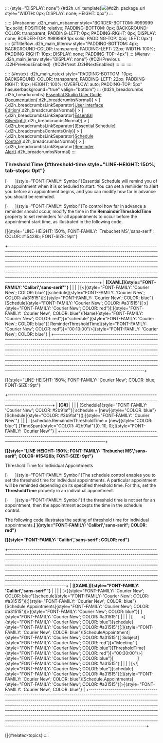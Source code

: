 ::: {style="DISPLAY: none"}
[](ms-xhelp:///?Id=d2h_url_template){#d2h_url_template}![](!package_url!){#d2h_package_url style="WIDTH: 0px; DISPLAY: none; HEIGHT: 0px"}
:::

::::: {#nsbanner .d2h_main_nsbanner style="BORDER-BOTTOM: #999999 1px solid; POSITION: relative; PADDING-BOTTOM: 0px; BACKGROUND-COLOR: transparent; PADDING-LEFT: 0px; PADDING-RIGHT: 0px; DISPLAY: none; BORDER-TOP: #999999 1px solid; PADDING-TOP: 0px; LEFT: 0px"}
:::: {#TitleRow .d2h_main_titlerow style="PADDING-BOTTOM: 4px; BACKGROUND-COLOR: transparent; PADDING-LEFT: 22px; WIDTH: 100%; PADDING-RIGHT: 10px; DISPLAY: none; PADDING-TOP: 4px"}
::: {#ienav .d2h_main_ienav style="DISPLAY: none"}
[](ms-xhelp:///?Id=fffb1267-0e35-4439-9b31-a9442f8fb5ff){#D2HPrevious .D2HPreviousEnabled}  [](ms-xhelp:///?Id=34df0c31-8d19-4ec2-a23f-087925207d3d){#D2HNext .D2HNextEnabled}
:::
::::
:::::

:::: {#nstext .d2h_main_nstext style="PADDING-BOTTOM: 10px; BACKGROUND-COLOR: transparent; PADDING-LEFT: 22px; PADDING-RIGHT: 10px; HEIGHT: 100%; OVERFLOW: auto; PADDING-TOP: 5px" hasuserbackground="true" valign="bottom"}
::: {#d2h_breadcrumbs .d2h_breadcrumbs}
[Essential Studio User Guide Documentation](ms-xhelp:///?Id=12457748-09e3-4d74-a240-8e049cedf030){.d2h_breadcrumbsNormal}[ \> ]{.d2h_breadcrumbsLinkSeparator}[User Interface Edition](ms-xhelp:///?Id=c29296b7-531c-413b-a0ec-488ca1f7f669){.d2h_breadcrumbsNormal}[ \> ]{.d2h_breadcrumbsLinkSeparator}[Essential Silverlight](ms-xhelp:///?Id=66221bd1-ba2e-43c2-94a7-618f50e01d24){.d2h_breadcrumbsNormal}[ \> ]{.d2h_breadcrumbsLinkSeparator}[Essential Schedule]{.d2h_breadcrumbsContentsOnly}[ \> ]{.d2h_breadcrumbsLinkSeparator}[Schedule Control](ms-xhelp:///?Id=641660d5-c458-4c5d-9615-332d1a8eb458){.d2h_breadcrumbsNormal}[ \> ]{.d2h_breadcrumbsLinkSeparator}[Reminder Alert](ms-xhelp:///?Id=9eec2121-435b-49fc-815d-17938b1f5d17){.d2h_breadcrumbsNormal}
:::

### Threshold Time {#threshold-time style="LINE-HEIGHT: 150%; tab-stops: 0pt"}

[·      ]{style="FONT-FAMILY: Symbol"}Essential Schedule will remind you of an appointment when it is scheduled to start. You can set a reminder to alert you before an appointment begins, and you can modify how far in advance you should be reminded.

[·      ]{style="FONT-FAMILY: Symbol"}To control how far in advance a reminder should occur, modify the time in the **RemainderThresholdTime** property to set reminders for all appointments to occur before the appointment start time, as illustrated in the following code.

[]{style="LINE-HEIGHT: 150%; FONT-FAMILY: 'Trebuchet MS','sans-serif'; COLOR: #15428b; FONT-SIZE: 9pt"} 

+----------------------------------------------------------------------------------------------------------------------------------------------------------------------------------------------------------------------------------------------------------------------------------------------------------------------------------------------------------------------------------------------------------------------------------------------------------------------------------------------------------------------------------------------------------------------------------------------------------------+
| **[\[XAML\]]{style="FONT-FAMILY: 'Calibri','sans-serif'"}**                                                                                                                                                                                                                                                                                                                                                                                                                                                                                                                                                    |
|                                                                                                                                                                                                                                                                                                                                                                                                                                                                                                                                                                                                                |
| [\<]{style="FONT-FAMILY: 'Courier New'; COLOR: blue"}[schedule]{style="FONT-FAMILY: 'Courier New'; COLOR: #a31515"}[:]{style="FONT-FAMILY: 'Courier New'; COLOR: blue"}[Schedule]{style="FONT-FAMILY: 'Courier New'; COLOR: #a31515"}[ x]{style="FONT-FAMILY: 'Courier New'; COLOR: red"}[:]{style="FONT-FAMILY: 'Courier New'; COLOR: blue"}[Name]{style="FONT-FAMILY: 'Courier New'; COLOR: red"}[=\"schedule\"]{style="FONT-FAMILY: 'Courier New'; COLOR: blue"}[ ReminderThresholdTime]{style="FONT-FAMILY: 'Courier New'; COLOR: red"}[=\"00:10:00\"/\>]{style="FONT-FAMILY: 'Courier New'; COLOR: blue"} |
+----------------------------------------------------------------------------------------------------------------------------------------------------------------------------------------------------------------------------------------------------------------------------------------------------------------------------------------------------------------------------------------------------------------------------------------------------------------------------------------------------------------------------------------------------------------------------------------------------------------+

[]{style="LINE-HEIGHT: 150%; FONT-FAMILY: 'Courier New'; COLOR: blue; FONT-SIZE: 9pt"} 

+----------------------------------------------------------------------------------------------------------------------------------------------------------------------------------+
| **\[C#\]**                                                                                                                                                                       |
|                                                                                                                                                                                  |
| [Schedule]{style="FONT-FAMILY: 'Courier New'; COLOR: #2b91af"}[ schedule = [new]{style="COLOR: blue"} [Schedule]{style="COLOR: #2b91af"}();]{style="FONT-FAMILY: 'Courier New'"} |
|                                                                                                                                                                                  |
| [schedule.RemainderThresholdTime = [new]{style="COLOR: blue"} [TimeSpan]{style="COLOR: #2b91af"}(0, 10, 0);]{style="FONT-FAMILY: 'Courier New'"}                                 |
+----------------------------------------------------------------------------------------------------------------------------------------------------------------------------------+

**[]{style="LINE-HEIGHT: 150%; FONT-FAMILY: 'Trebuchet MS','sans-serif'; COLOR: #15428b; FONT-SIZE: 9pt"}** 

Threshold Time for Individual Appointments

[·      ]{style="FONT-FAMILY: Symbol"}The schedule control enables you to set the threshold time for individual appointments. A particular appointment will be reminded depending on its specified threshold time. For this, set the **ThresholdTime** property in an individual appointment.

[·      ]{style="FONT-FAMILY: Symbol"}If the threshold time is not set for an appointment, then the appointment accepts the time in the schedule control.

The following code illustrates the setting of threshold time for individual appointments.**[ ]{style="FONT-FAMILY: 'Calibri','sans-serif'; COLOR: red"}**

**[]{style="FONT-FAMILY: 'Calibri','sans-serif'; COLOR: red"}** 

+-----------------------------------------------------------------------------------------------------------------------------------------------------------------------------------------------------------------------------------------------------------------------------------------------------------------------------------------------------------------------------------------------------------------------------------------------------------------------------------------------------------------------------------------------------------------------------------------------+
| **[\[XAML\]]{style="FONT-FAMILY: 'Calibri','sans-serif'"}**                                                                                                                                                                                                                                                                                                                                                                                                                                                                                                                                   |
|                                                                                                                                                                                                                                                                                                                                                                                                                                                                                                                                                                                               |
| [\<]{style="FONT-FAMILY: 'Courier New'; COLOR: blue"}[schedule]{style="FONT-FAMILY: 'Courier New'; COLOR: #a31515"}[:]{style="FONT-FAMILY: 'Courier New'; COLOR: blue"}[Schedule.Appointments]{style="FONT-FAMILY: 'Courier New'; COLOR: #a31515"}[\>]{style="FONT-FAMILY: 'Courier New'; COLOR: blue"}[ ]{style="FONT-FAMILY: 'Courier New'; COLOR: #a31515"}                                                                                                                                                                                                                                |
|                                                                                                                                                                                                                                                                                                                                                                                                                                                                                                                                                                                               |
| [       \<]{style="FONT-FAMILY: 'Courier New'; COLOR: blue"}[schedule]{style="FONT-FAMILY: 'Courier New'; COLOR: #a31515"}[:]{style="FONT-FAMILY: 'Courier New'; COLOR: blue"}[ScheduleAppointment]{style="FONT-FAMILY: 'Courier New'; COLOR: #a31515"}[ Subject]{style="FONT-FAMILY: 'Courier New'; COLOR: red"}[=\"Meeting\" ]{style="FONT-FAMILY: 'Courier New'; COLOR: blue"}[ThresholdTime]{style="FONT-FAMILY: 'Courier New'; COLOR: red"}[=\"00:30:00\"/\>]{style="FONT-FAMILY: 'Courier New'; COLOR: blue"}[                    ]{style="FONT-FAMILY: 'Courier New'; COLOR: #a31515"} |
|                                                                                                                                                                                                                                                                                                                                                                                                                                                                                                                                                                                               |
| [\</]{style="FONT-FAMILY: 'Courier New'; COLOR: blue"}[schedule]{style="FONT-FAMILY: 'Courier New'; COLOR: #a31515"}[:]{style="FONT-FAMILY: 'Courier New'; COLOR: blue"}[Schedule.Appointments]{style="FONT-FAMILY: 'Courier New'; COLOR: #a31515"}[\>]{style="FONT-FAMILY: 'Courier New'; COLOR: blue"}                                                                                                                                                                                                                                                                                      |
+-----------------------------------------------------------------------------------------------------------------------------------------------------------------------------------------------------------------------------------------------------------------------------------------------------------------------------------------------------------------------------------------------------------------------------------------------------------------------------------------------------------------------------------------------------------------------------------------------+

[]{#related-topics}
::::
